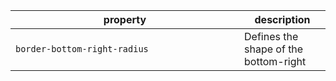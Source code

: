 | <div style="width:350px">property</div> | description                           |
| --------------------------------------- | ------------------------------------- |
| `border-bottom-right-radius`            | Defines the shape of the bottom-right |
